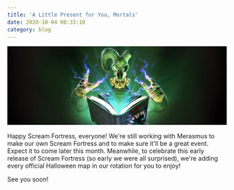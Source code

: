 ```yaml
---
title: 'A Little Present for You, Mortals'
date: 2020-10-04 00:33:10
category: blog
---
```


<img src="/cdn/assets/images/blogposts/74/sf_announce_2020.jpg"/>
<p>Happy Scream Fortress, everyone! We're still working with Merasmus to make our own Scream Fortress and to make sure it'll be a great event. Expect it to come later this month. Meanwhile, to celebrate this early release of Scream Fortress (so early we were all surprised), we're adding every official Halloween map in our rotation for you to enjoy!</p>
<p>See you soon!<p/>
